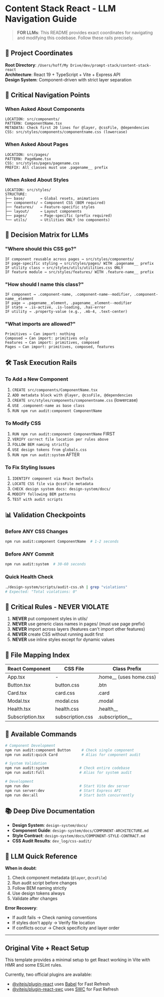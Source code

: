 # Content Stack React - LLM Navigation Guide

> **FOR LLMs**: This README provides exact coordinates for navigating and modifying this codebase. Follow these rails precisely.

## 🎯 Project Coordinates

**Root Directory**: `/Users/hoff/My Drive/dev/prompt-stack/content-stack-react`  
**Architecture**: React 19 + TypeScript + Vite + Express API  
**Design System**: Component-driven with strict layer separation  

## 📍 Critical Navigation Points

### When Asked About Components
```
LOCATION: src/components/
PATTERN: ComponentName.tsx
METADATA: Check first 20 lines for @layer, @cssFile, @dependencies
CSS: src/styles/components/componentname.css (lowercase)
```

### When Asked About Pages
```
LOCATION: src/pages/
PATTERN: PageName.tsx
CSS: src/styles/pages/pagename.css
PREFIX: All classes must use .pagename__ prefix
```

### When Asked About Styles
```
LOCATION: src/styles/
STRUCTURE:
├── base/       → Global resets, animations
├── components/ → Component CSS (BEM required)
├── features/   → Feature-specific styles
├── layout/     → Layout components
├── pages/      → Page-specific (prefix required)
└── utils/      → Utilities ONLY (no components)
```

## 🚦 Decision Matrix for LLMs

### "Where should this CSS go?"
```
IF component reusable across pages → src/styles/components/
IF page-specific styling → src/styles/pages/ WITH .pagename__ prefix
IF utility class → src/styles/utils/utilities.css ONLY
IF feature module → src/styles/features/ WITH .feature-name__ prefix
```

### "How should I name this class?"
```
IF component → .component-name, .component-name--modifier, .component-name__element
IF page → .pagename__element, .pagename__element--modifier
IF state → .is-active, .is-loading, .has-error
IF utility → .property-value (e.g., .mb-4, .text-center)
```

### "What imports are allowed?"
```
Primitives → Can import: nothing
Composed → Can import: primitives only
Features → Can import: primitives, composed
Pages → Can import: primitives, composed, features
```

## 🛠️ Task Execution Rails

### To Add a New Component
1. `CREATE src/components/ComponentName.tsx`
2. `ADD metadata block with @layer, @cssFile, @dependencies`
3. `CREATE src/styles/components/componentname.css` (lowercase)
4. `USE .component-name as base class`
5. `RUN npm run audit:component ComponentName`

### To Modify CSS
1. `RUN npm run audit:component ComponentName` FIRST
2. `VERIFY correct file location per rules above`
3. `FOLLOW BEM naming strictly`
4. `USE design tokens from globals.css`
5. `RUN npm run audit:system` AFTER

### To Fix Styling Issues
1. `IDENTIFY component via React DevTools`
2. `LOCATE CSS file via @cssFile metadata`
3. `CHECK design system docs: design-system/docs/`
4. `MODIFY following BEM patterns`
5. `TEST with audit scripts`

## 📊 Validation Checkpoints

### Before ANY CSS Changes
```bash
npm run audit:component ComponentName  # 1-2 seconds
```

### Before ANY Commit
```bash
npm run audit:system  # 30-60 seconds
```

### Quick Health Check
```bash
./design-system/scripts/audit-css.sh | grep "violations"
# Expected: "Total violations: 0"
```

## 🚨 Critical Rules - NEVER VIOLATE

1. **NEVER** put component styles in utils/
2. **NEVER** use generic class names in pages/ (must use page prefix)
3. **NEVER** import across layers (features can't import other features)
4. **NEVER** create CSS without running audit first
5. **NEVER** use inline styles except for dynamic values

## 📁 File Mapping Index

| React Component | CSS File | Class Prefix |
|----------------|----------|--------------|
| App.tsx | - | .home__ (uses home.css) |
| Button.tsx | button.css | .btn |
| Card.tsx | card.css | .card |
| Modal.tsx | modal.css | .modal |
| Health.tsx | health.css | .health__ |
| Subscription.tsx | subscription.css | .subscription__ |

## 🔧 Available Commands

```bash
# Component Development
npm run audit:component Button     # Check single component
npm run audit:quick Card           # Alias for component audit

# System Validation  
npm run audit:system              # Check entire codebase
npm run audit:full                # Alias for system audit

# Development
npm run dev                       # Start Vite dev server
npm run server:dev                # Start Express API
npm run dev:all                   # Start both concurrently
```

## 📚 Deep Dive Documentation

- **Design System**: `design-system/docs/`
- **Component Guide**: `design-system/docs/COMPONENT-ARCHITECTURE.md`
- **Style Contract**: `design-system/docs/COMPONENT-STYLE-CONTRACT.md`
- **CSS Audit Results**: `dev_log/css-audit/`

## 🎯 LLM Quick Reference

**When in doubt**:
1. Check component metadata (`@layer`, `@cssFile`)
2. Run audit script before changes
3. Follow BEM naming strictly
4. Use design tokens always
5. Validate after changes

**Error Recovery**:
- If audit fails → Check naming conventions
- If styles don't apply → Verify file location
- If conflicts occur → Check specificity and layer order

---

## Original Vite + React Setup

This template provides a minimal setup to get React working in Vite with HMR and some ESLint rules.

Currently, two official plugins are available:
- [@vitejs/plugin-react](https://github.com/vitejs/vite-plugin-react/blob/main/packages/plugin-react) uses [Babel](https://babeljs.io/) for Fast Refresh
- [@vitejs/plugin-react-swc](https://github.com/vitejs/vite-plugin-react-swc) uses [SWC](https://swc.rs/) for Fast Refresh
